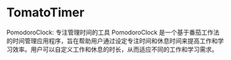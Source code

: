 # TomatoTimer
PomodoroClock: 专注管理时间的工具 PomodoroClock 是一个基于番茄工作法的时间管理应用程序，旨在帮助用户通过设定专注时间和休息时间来提高工作和学习效率。用户可以自定义工作和休息的时长，从而适应不同的工作和学习需求。
